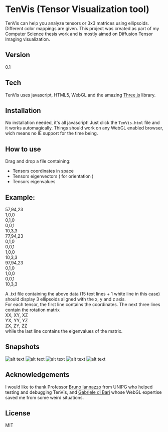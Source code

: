 TenVis (Tensor Visualization tool)
====== 
TenVis can help you analyze tensors or 3x3 matrices using ellipsoids.
Different color mappings are given.
This project was created as part of my Computer Science thesis work and is mostly aimed on Diffusion Tensor Imaging visualization.

Version
-

0.1

Tech
-----------

TenVis uses javascript, HTML5, WebGL and the amazing [Three.js] library. 

Installation
--------------

No installation needed, it's all javascript! Just click the `TenVis.html` file and it works automagically. Things should work on any WebGL enabled browser, wich means no IE support for the time being.

How to use
-

Drag and drop a file containing:

  - Tensors coordinates in space
  - Tensors eigenvectors ( for orientation )
  - Tensors eigenvalues

Example:
-
 
57,94,23  
1,0,0  
0,1,0  
0,0,1  
10,3,3  
77,94,23  
0,1,0  
0,0,1  
1,0,0  
10,3,3  
97,94,23  
0,1,0  
1,0,0  
0,0,1  
10,3,3   
  

A .txt file containing the above data (15 text lines + 1 white line in this case) should display 3 ellipsoids aligned with the x, y and z axis.    
For each tensor, the first line contains the coordinates. The next three lines contain the rotation matrix   
 XX, XY, XZ  
 YX, YY, YZ  
 ZX, ZY, ZZ  
while the last line contains the eigenvalues of the matrix.

Snapshots
-
![alt text](https://dl.dropboxusercontent.com/u/1056837/TenVis/imgs/5.PNG "Brain1")
![alt text](https://dl.dropboxusercontent.com/u/1056837/TenVis/imgs/6.PNG "Brain2")
![alt text](https://dl.dropboxusercontent.com/u/1056837/TenVis/imgs/compositecolor-Karcher.PNG "3 tensors interpolation")
![alt text](https://dl.dropboxusercontent.com/u/1056837/TenVis/imgs/detLpY.PNG "Brain DTI slice 1")
![alt text](https://dl.dropboxusercontent.com/u/1056837/TenVis/imgs/LPSGeoAVERA.PNG "Brain DTI slice 2")

Acknowledgements
-
I would like to thank Professor [Bruno Iannazzo] from UNIPG who helped testing and debugging TenVis, and [Gabriele di Bari] whose WebGL expertise 
saved me from some weird situations.

License
-

MIT


  [Three.js]: http://threejs.org/
  [Gabriele di Bari]:https://github.com/Gabriele91
  [Bruno Iannazzo]:http://poisson.phc.unipi.it/~maxreen/bruno/   